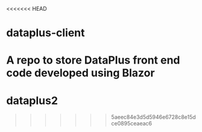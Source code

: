 <<<<<<< HEAD
# dataplus-client
A repo to store DataPlus front end code developed using Blazor
=======
# dataplus2
>>>>>>> 5aeec84e3d5d5946e6728c8e15dce0895ceaeac6
